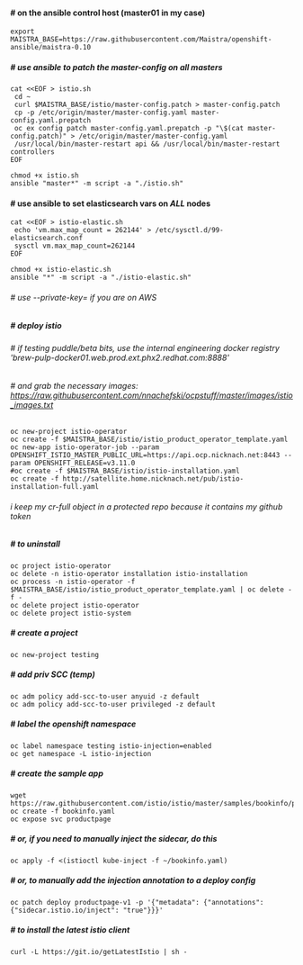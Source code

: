 #### # on the ansible control host (master01 in my case)
```
export MAISTRA_BASE=https://raw.githubusercontent.com/Maistra/openshift-ansible/maistra-0.10
```
##### # use ansible to patch the master-config on all masters
```
cat <<EOF > istio.sh
 cd ~
 curl $MAISTRA_BASE/istio/master-config.patch > master-config.patch
 cp -p /etc/origin/master/master-config.yaml master-config.yaml.prepatch
 oc ex config patch master-config.yaml.prepatch -p "\$(cat master-config.patch)" > /etc/origin/master/master-config.yaml
 /usr/local/bin/master-restart api && /usr/local/bin/master-restart controllers
EOF

chmod +x istio.sh
ansible "master*" -m script -a "./istio.sh"
```
#### # use ansible to set elasticsearch vars on *ALL* nodes
```
cat <<EOF > istio-elastic.sh
 echo 'vm.max_map_count = 262144' > /etc/sysctl.d/99-elasticsearch.conf
 sysctl vm.max_map_count=262144
EOF

chmod +x istio-elastic.sh
ansible "*" -m script -a "./istio-elastic.sh"
```
###### # use --private-key= if you are on AWS
##### # deploy istio
###### # if testing puddle/beta bits, use the internal engineering docker registry 'brew-pulp-docker01.web.prod.ext.phx2.redhat.com:8888'
###### # and grab the necessary images:  https://raw.githubusercontent.com/nnachefski/ocpstuff/master/images/istio_images.txt
```
oc new-project istio-operator
oc create -f $MAISTRA_BASE/istio/istio_product_operator_template.yaml
oc new-app istio-operator-job --param OPENSHIFT_ISTIO_MASTER_PUBLIC_URL=https://api.ocp.nicknach.net:8443 --param OPENSHIFT_RELEASE=v3.11.0
#oc create -f $MAISTRA_BASE/istio/istio-installation.yaml
oc create -f http://satellite.home.nicknach.net/pub/istio-installation-full.yaml

```
###### i keep my cr-full object in a protected repo because it contains my github token
##### # to uninstall
```
oc project istio-operator
oc delete -n istio-operator installation istio-installation
oc process -n istio-operator -f $MAISTRA_BASE/istio/istio_product_operator_template.yaml | oc delete -f -
oc delete project istio-operator
oc delete project istio-system 
```
##### # create a project
```
oc new-project testing
```
##### # add priv SCC (temp)
```
oc adm policy add-scc-to-user anyuid -z default
oc adm policy add-scc-to-user privileged -z default
```
##### # label the openshift namespace 
```
oc label namespace testing istio-injection=enabled
oc get namespace -L istio-injection
```
##### # create the sample app
```
wget https://raw.githubusercontent.com/istio/istio/master/samples/bookinfo/platform/kube/bookinfo.yaml
oc create -f bookinfo.yaml
oc expose svc productpage
```
##### # or, if you need to manually inject the sidecar, do this
```
oc apply -f <(istioctl kube-inject -f ~/bookinfo.yaml)
```
##### # or, to manually add the injection annotation to a deploy config
```
oc patch deploy productpage-v1 -p '{"metadata": {"annotations": {"sidecar.istio.io/inject": "true"}}}'
```
##### # to install the latest istio client
```
curl -L https://git.io/getLatestIstio | sh -
```
